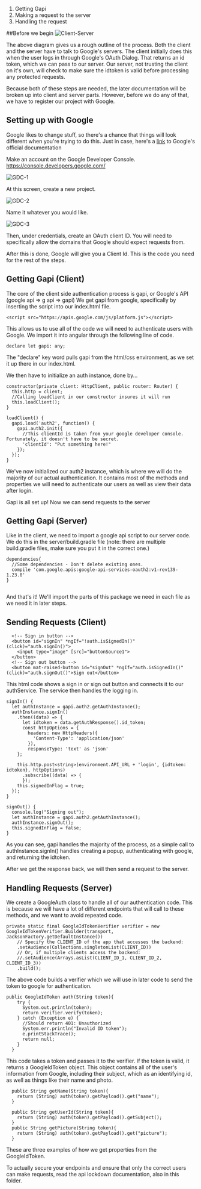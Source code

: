 1. Getting Gapi
2. Making a request to the server
3. Handling the request

##Before we begin
![Client-Server](images/client-server.png)

The above diagram gives us a rough outline of the process.
Both the client and the server have to talk to Google's servers.
The client
initially does this when the user logs in through Google's OAuth Dialog. That returns an id token, which we can pass to our server.
Our server, not trusting the client on it's own, will check to make sure the idtoken is valid before processing any protected requests.

Because both of these steps are needed, the later documentation will be broken up into client and server parts. 
However, before we do any of that, we have to register our project with Google.
## Setting up with Google
Google likes to change stuff, so there's a chance that things will look different when you're trying to do this.
Just in case, here's a [link](https://developers.google.com/identity/protocols/OAuth2?hl=en_US) to Google's official documentation

Make an account on the Google Developer Console.
https://console.developers.google.com/

![GDC-1](images/gdc-1.png)

At this screen, create a new project.

![GDC-2](images/gdc-2.png)

Name it whatever you would like.

![GDC-3](images/gdc-3.png)

Then, under credentials, create an OAuth client ID. You will need to specifically allow the domains that Google should expect requests from.

After this is done, Google will give you a Client Id. This is the code you need for the rest of the steps.


## Getting Gapi (Client)
The core of the client side authentication process is gapi, or Google's API (google api => g api => gapi)
We get gapi from google, specifically by inserting the script into our index.html file. 

    <script src="https://apis.google.com/js/platform.js"></script>

This allows us to use all of the code we will need to authenticate users with Google. We import it into angular through the following line of code.

```{typescript}
declare let gapi: any;

```
The "declare" key word pulls gapi from the html/css environment, as we set it up there in our index.html.

We then have to initialize an auth instance, done by...

```{typescript}
constructor(private client: HttpClient, public router: Router) {
  this.http = client;
  //Calling loadClient in our constructor insures it will run
  this.loadClient();
}
  
loadClient() {
  gapi.load('auth2', function() {
    gapi.auth2.init({
      //This clientId is taken from your google developer console. Fortunately, it doesn't have to be secret.
      'clientId': "Put something here!"
    });
  });
}
```
We've now initialized our auth2 instance, which is where we will do the majority of our actual authentication.
It contains most of the methods and properties we will need to authenticate our users as well as view their data after login.

Gapi is all set up! Now we can send requests to the server

## Getting Gapi (Server)

Like in the client, we need to import a google api script to our server code. We do this in the server/build.gradle file (note: there are multiple build.gradle files, make sure you put it in the correct one.)

```
dependencies{
  //Some dependencies - Don't delete existing ones.
  compile 'com.google.apis:google-api-services-oauth2:v1-rev139-1.23.0'
}
  
```
And that's it! We'll import the parts of this package we need in each file as we need it in later steps.


## Sending Requests (Client)
      <!-- Sign in button -->
      <button id="signIn" *ngIf="!auth.isSignedIn()" (click)="auth.signIn()">
        <input type="image" [src]="buttonSource1">
      </button>
      <!-- Sign out button -->
      <button mat-raised-button id="signOut" *ngIf="auth.isSignedIn()" (click)="auth.signOut()">Sign out</button>
This html code shows a sign in or sign out button and connects it to our authService. The service then handles the logging in.

```{typescript}
signIn() {
  let authInstance = gapi.auth2.getAuthInstance();
  authInstance.signIn()
    .then((data) => {
      let idtoken = data.getAuthResponse().id_token;
      const httpOptions = {
        headers: new HttpHeaders({
          'Content-Type': 'application/json'
        }),
        responseType: 'text' as 'json'
    };

    this.http.post<string>(environment.API_URL + 'login', {idtoken: idtoken}, httpOptions)
      .subscribe((data) => {
      });
    this.signedInFlag = true;
  });
}

signOut() {
  console.log("Signing out");
  let authInstance = gapi.auth2.getAuthInstance();
  authInstance.signOut();
  this.signedInFlag = false;
}
```

As you can see, gapi handles the majority of the process, as a simple call to authInstance.signIn() handles creating a popup,
authenticating with google, and returning the idtoken. 

After we get the response back, we will then send a request to the server.

## Handling Requests (Server)

We create a GoogleAuth class to handle all of our authentication code. This is because we will have a lot of different endpoints that
will call to these methods, and we want to avoid repeated code.

```{java}
private static final GoogleIdTokenVerifier verifier = new GoogleIdTokenVerifier.Builder(transport, JacksonFactory.getDefaultInstance())
    // Specify the CLIENT_ID of the app that accesses the backend:
    .setAudience(Collections.singletonList(CLIENT_ID))
    // Or, if multiple clients access the backend:
    //.setAudience(Arrays.asList(CLIENT_ID_1, CLIENT_ID_2, CLIENT_ID_3))
    .build();
```
The above code builds a verifier which we will use in later code to send the token to google for authentication.

```{java}
public GoogleIdToken auth(String token){
    try {
      System.out.println(token);
      return verifier.verify(token);
    } catch (Exception e) {
      //Should return 401: Unauthorized
      System.err.println("Invalid ID token");
      e.printStackTrace();
      return null;
    }
  }
```

This code takes a token and passes it to the verifier. If the token is valid, it returns a GoogleIdToken object. This object contains
all of the user's information from Google, including their subject, which as an identifying id, as well as things like their name and photo.

```{java}
  public String getName(String token){
    return (String) auth(token).getPayload().get("name");
  }

  public String getUserId(String token){
    return (String) auth(token).getPayload().getSubject();
  }
  public String getPicture(String token){
    return (String) auth(token).getPayload().get("picture");
  }
```

These are three examples of how we get properties from the GoogleIdToken.


To actually secure your endpoints and ensure that only the correct users can make requests, read the api lockdown documentation, also in this folder.